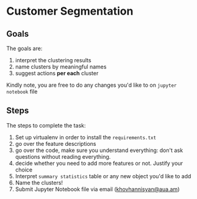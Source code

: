 # Customer Segmentation

## Goals

The goals are: 

1. interpret the clustering results
2. name clusters by meaningful names
3. suggest actions **per each** cluster

Kindly note,  you are free to do any changes you'd like to on `jupyter notebook` file

## Steps

The steps to complete the task:

1. Set up virtualenv in order to install the `requirements.txt`
2. go over the feature descriptions 
3. go over the code, make sure you understand everything: don't ask questions without reading everything.
4. decide whether you need to add more features or not. Justify your choice
5. Interpret `summary statistics` table or any new object you'd like to add
6. Name the clusters!
7. Submit Jupyter Notebook file via email (khovhannisyan@aua.am)



